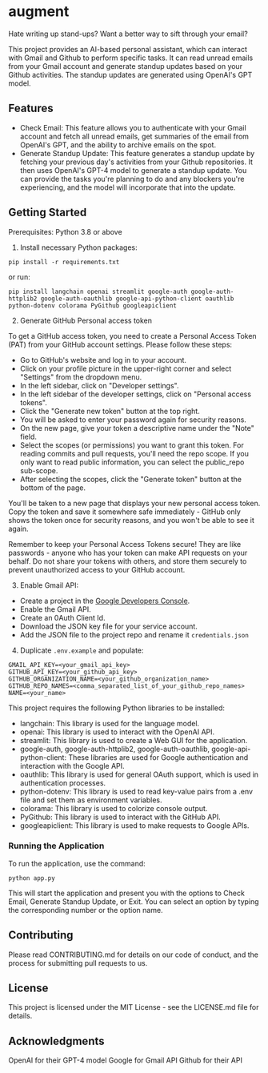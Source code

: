 # augment

Hate writing up stand-ups? Want a better way to sift through your email?

This project provides an AI-based personal assistant, which can interact with Gmail and Github to perform specific tasks. It can read unread emails from your Gmail account and generate standup updates based on your Github activities. The standup updates are generated using OpenAI's GPT model.

## Features

- Check Email: This feature allows you to authenticate with your Gmail account and fetch all unread emails, get summaries of the email from OpenAI's GPT, and the ability to archive emails on the spot.
- Generate Standup Update: This feature generates a standup update by fetching your previous day's activities from your Github repositories. It then uses OpenAI's GPT-4 model to generate a standup update. You can provide the tasks you're planning to do and any blockers you're experiencing, and the model will incorporate that into the update.

## Getting Started

Prerequisites: Python 3.8 or above

1. Install necessary Python packages:

```
pip install -r requirements.txt
```

or run:

```
pip install langchain openai streamlit google-auth google-auth-httplib2 google-auth-oauthlib google-api-python-client oauthlib python-dotenv colorama PyGithub googleapiclient
```

2. Generate GitHub Personal access token

To get a GitHub access token, you need to create a Personal Access Token (PAT) from your GitHub account settings. Please follow these steps:

- Go to GitHub's website and log in to your account.
- Click on your profile picture in the upper-right corner and select "Settings" from the dropdown menu.
- In the left sidebar, click on "Developer settings".
- In the left sidebar of the developer settings, click on "Personal access tokens".
- Click the "Generate new token" button at the top right.
- You will be asked to enter your password again for security reasons.
- On the new page, give your token a descriptive name under the "Note" field.
- Select the scopes (or permissions) you want to grant this token. For reading commits and pull requests, you'll need the repo scope. If you only want to read public information, you can select the public_repo sub-scope.
- After selecting the scopes, click the "Generate token" button at the bottom of the page.

You'll be taken to a new page that displays your new personal access token. Copy the token and save it somewhere safe immediately - GitHub only shows the token once for security reasons, and you won't be able to see it again.

Remember to keep your Personal Access Tokens secure! They are like passwords - anyone who has your token can make API requests on your behalf. Do not share your tokens with others, and store them securely to prevent unauthorized access to your GitHub account.

3. Enable Gmail API:

- Create a project in the [Google Developers Console](https://console.cloud.google.com).
- Enable the Gmail API.
- Create an 0Auth Client Id.
- Download the JSON key file for your service account.
- Add the JSON file to the project repo and rename it `credentials.json`

4. Duplicate `.env.example` and populate:

```
GMAIL_API_KEY=<your_gmail_api_key>
GITHUB_API_KEY=<your_github_api_key>
GITHUB_ORGANIZATION_NAME=<your_github_organization_name>
GITHUB_REPO_NAMES=<comma_separated_list_of_your_github_repo_names>
NAME=<your_name>
```

This project requires the following Python libraries to be installed:

- langchain: This library is used for the language model.
- openai: This library is used to interact with the OpenAI API.
- streamlit: This library is used to create a Web GUI for the application.
- google-auth, google-auth-httplib2, google-auth-oauthlib, google-api-python-client: These libraries are used for Google authentication and interaction with the Google API.
- oauthlib: This library is used for general OAuth support, which is used in authentication processes.
- python-dotenv: This library is used to read key-value pairs from a .env file and set them as environment variables.
- colorama: This library is used to colorize console output.
- PyGithub: This library is used to interact with the GitHub API.
- googleapiclient: This library is used to make requests to Google APIs.

### Running the Application

To run the application, use the command:

`python app.py`

This will start the application and present you with the options to Check Email, Generate Standup Update, or Exit. You can select an option by typing the corresponding number or the option name.

## Contributing

Please read CONTRIBUTING.md for details on our code of conduct, and the process for submitting pull requests to us.

## License

This project is licensed under the MIT License - see the LICENSE.md file for details.

## Acknowledgments

OpenAI for their GPT-4 model
Google for Gmail API
Github for their API
